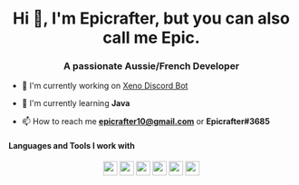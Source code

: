 <h1 align="center">Hi 👋, I'm Epicrafter, but you can also call me Epic.</h1>
<h3 align="center">A passionate Aussie/French Developer</h3>

- 🔭 I'm currently working on [Xeno Discord Bot](https://github.com/Epicrafter/xeno-bot-discord)

- 🌱 I'm currently learning **Java**

- 📫 How to reach me **epicrafter10@gmail.com** or **Epicrafter#3685**

#### Languages and Tools I work with
<p align="center">
<img src="https://img.shields.io/badge/javascript-F7DF1E.svg?&style=for-the-badge&logo=javascript&logoColor=white" height="25"/>
<img src="https://img.shields.io/badge/VS%20Code-007ACC.svg?&style=for-the-badge&logo=visual-studio-code&logoColor=white" height="25"/>
<img src="https://img.shields.io/badge/edge-0078D7.svg?&style=for-the-badge&logo=microsoft-edge&logoColor=white" height="25"/>
<img src="https://img.shields.io/badge/html-e86229.svg?&style=for-the-badge&logo=html5&logoColor=white" height="25">
<img src="https://img.shields.io/badge/css-449dd7.svg?&style=for-the-badge&logo=css3&logoColor=white" height="25">
<img src="https://img.shields.io/badge/discord-6f84d2.svg?&style=for-the-badge&logo=discord&logoColor=white" height="25">
</p>